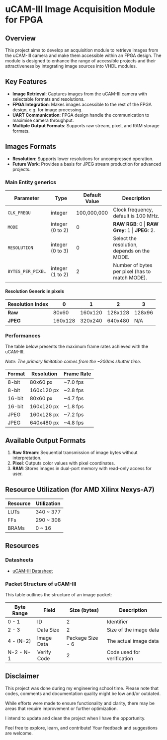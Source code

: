 # uCAM-III Image Acquisition Module for FPGA

## Overview

This project aims to develop an acquisition module to retrieve images from the uCAM-III camera and make them accessible within an FPGA design.
The module is designed to enhance the range of accessible projects and their attractiveness by integrating image sources into VHDL modules.

## Key Features

- **Image Retrieval**: Captures images from the uCAM-III camera with selectable formats and resolutions.
- **FPGA Integration**: Makes images accessible to the rest of the FPGA design, e.g. for image processing.
- **UART Communication**: FPGA design handle the communication to maximise camera throughput.
- **Multiple Output Formats**: Supports raw stream, pixel, and RAM storage formats.

## Images Formats

- **Resolution**: Supports lower resolutions for uncompressed operation.
- **Future Work**: Provides a basis for JPEG stream production for advanced projects.

### Main Entity generics


| **Parameter**    | **Type**          | **Default Value** | **Description**                                  |
|------------------|-------------------|------------------|---------------------------------------------------|
| `CLK_FREQU`      | integer           | 100,000,000      | Clock frequency, default is 100 MHz.              |
| `MODE`           | integer (0 to 2)  | 0                | **RAW RGB**: 0 \| **RAW Grey**: 1 \| **JPEG**: 2. |
| `RESOLUTION`     | integer (0 to 3)  | 0                | Select the resolution, depends on the MODE.       |
| `BYTES_PER_PIXEL`| integer (1 to 2)  | 2                | Number of bytes per pixel (has to match MODE).    |

#### Resolution Generic in pixels

| **Resolution Index** | **0** | **1** | **2** | **3** |
|----------------------|-------|-------|-------|-------|
| **Raw**              | 80x60 | 160x120 | 128x128 | 128x96 |
| **JPEG**             | 160x128 | 320x240 | 640x480 | N/A |


### Performances

The table below presents the maximum frame rates achieved with the uCAM-III.

_Note: The primary limitation comes from the ~200ms shutter time._

| **Format**       | **Resolution** | **Frame Rate** |
|------------------|----------------|----------------|
| 8-bit            | 80x60 px       | ~7.0 fps       |
| 8-bit            | 160x120 px     | ~2.8 fps       |
| 16-bit           | 80x60 px       | ~4.7 fps       |
| 16-bit           | 160x120 px     | ~1.8 fps       |
| JPEG             | 160x128 px     | ~7.2 fps       |
| JPEG             | 640x480 px     | ~4.8 fps       |

## Available Output Formats

1. **Raw Stream**: Sequential transmission of image bytes without interpretation.
2. **Pixel**: Outputs color values with pixel coordinates.
3. **RAM**: Stores images in dual-port memory with read-only access for user.

## Resource Utilization (for AMD Xilinx Nexys-A7)

 | Resource | Utilization |
 |----------|-------------|
 | LUTs     | 340 ~ 377   |
 | FFs      | 290 ~ 308   |
 | BRAMs    | 0 ~ 16      |

## Resources

### Datasheets

- [uCAM-III Datasheet](https://resources.4dsystems.com.au/datasheets/accessories/uCAM-III/)

### Packet Structure of uCAM-III

This table outlines the structure of an image packet:

| **Byte Range** | **Field**       | **Size (bytes)** | **Description**                      |
|----------------|-----------------|------------------|--------------------------------------|
| 0 - 1          | ID              | 2                | Identifier                           |
| 2 - 3          | Data Size       | 2                | Size of the image data               |
| 4 - (N-2)      | Image Data      | Package Size - 6 | The actual image data                |
| N-2 - N-1      | Verify Code     | 2                | Code used for verification           |

## Disclaimer

This project was done during my engineering school time. Please note that codes, comments and documentation quality might be low and/or outdated.

While efforts were made to ensure functionality and clarity, there may be areas that require improvement or further optimization.

I intend to update and clean the project when I have the opportunity.

Feel free to explore, learn, and contribute! Your feedback and suggestions are welcome.
